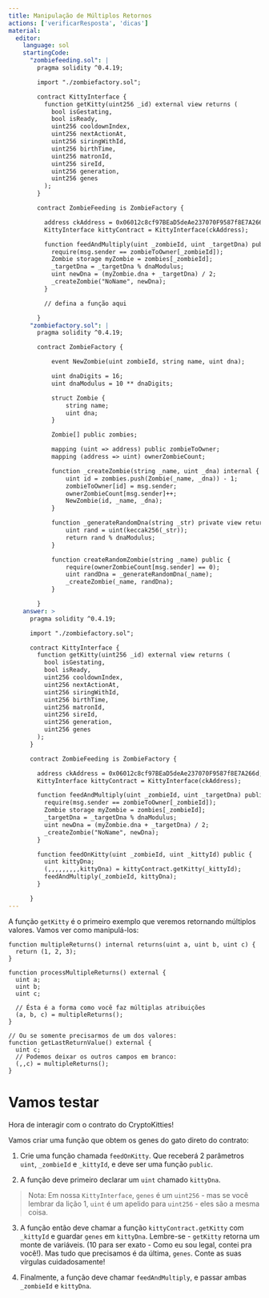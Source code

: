 ```yaml
---
title: Manipulação de Múltiplos Retornos
actions: ['verificarResposta', 'dicas']
material:
  editor:
    language: sol
    startingCode:
      "zombiefeeding.sol": |
        pragma solidity ^0.4.19;

        import "./zombiefactory.sol";

        contract KittyInterface {
          function getKitty(uint256 _id) external view returns (
            bool isGestating,
            bool isReady,
            uint256 cooldownIndex,
            uint256 nextActionAt,
            uint256 siringWithId,
            uint256 birthTime,
            uint256 matronId,
            uint256 sireId,
            uint256 generation,
            uint256 genes
          );
        }

        contract ZombieFeeding is ZombieFactory {

          address ckAddress = 0x06012c8cf97BEaD5deAe237070F9587f8E7A266d;
          KittyInterface kittyContract = KittyInterface(ckAddress);

          function feedAndMultiply(uint _zombieId, uint _targetDna) public {
            require(msg.sender == zombieToOwner[_zombieId]);
            Zombie storage myZombie = zombies[_zombieId];
            _targetDna = _targetDna % dnaModulus;
            uint newDna = (myZombie.dna + _targetDna) / 2;
            _createZombie("NoName", newDna);
          }

          // defina a função aqui

        }
      "zombiefactory.sol": |
        pragma solidity ^0.4.19;

        contract ZombieFactory {

            event NewZombie(uint zombieId, string name, uint dna);

            uint dnaDigits = 16;
            uint dnaModulus = 10 ** dnaDigits;

            struct Zombie {
                string name;
                uint dna;
            }

            Zombie[] public zombies;

            mapping (uint => address) public zombieToOwner;
            mapping (address => uint) ownerZombieCount;

            function _createZombie(string _name, uint _dna) internal {
                uint id = zombies.push(Zombie(_name, _dna)) - 1;
                zombieToOwner[id] = msg.sender;
                ownerZombieCount[msg.sender]++;
                NewZombie(id, _name, _dna);
            }

            function _generateRandomDna(string _str) private view returns (uint) {
                uint rand = uint(keccak256(_str));
                return rand % dnaModulus;
            }

            function createRandomZombie(string _name) public {
                require(ownerZombieCount[msg.sender] == 0);
                uint randDna = _generateRandomDna(_name);
                _createZombie(_name, randDna);
            }

        }
    answer: >
      pragma solidity ^0.4.19;

      import "./zombiefactory.sol";

      contract KittyInterface {
        function getKitty(uint256 _id) external view returns (
          bool isGestating,
          bool isReady,
          uint256 cooldownIndex,
          uint256 nextActionAt,
          uint256 siringWithId,
          uint256 birthTime,
          uint256 matronId,
          uint256 sireId,
          uint256 generation,
          uint256 genes
        );
      }

      contract ZombieFeeding is ZombieFactory {

        address ckAddress = 0x06012c8cf97BEaD5deAe237070F9587f8E7A266d;
        KittyInterface kittyContract = KittyInterface(ckAddress);

        function feedAndMultiply(uint _zombieId, uint _targetDna) public {
          require(msg.sender == zombieToOwner[_zombieId]);
          Zombie storage myZombie = zombies[_zombieId];
          _targetDna = _targetDna % dnaModulus;
          uint newDna = (myZombie.dna + _targetDna) / 2;
          _createZombie("NoName", newDna);
        }

        function feedOnKitty(uint _zombieId, uint _kittyId) public {
          uint kittyDna;
          (,,,,,,,,,kittyDna) = kittyContract.getKitty(_kittyId);
          feedAndMultiply(_zombieId, kittyDna);
        }

      }
---
```


A função `getKitty` é o primeiro exemplo que veremos retornando múltiplos valores. Vamos ver como manipulá-los:

```
function multipleReturns() internal returns(uint a, uint b, uint c) {
  return (1, 2, 3);
}

function processMultipleReturns() external {
  uint a;
  uint b;
  uint c;

  // Ésta é a forma como você faz múltiplas atribuições
  (a, b, c) = multipleReturns();
}

// Ou se somente precisarmos de um dos valores:
function getLastReturnValue() external {
  uint c;
  // Podemos deixar os outros campos em branco:
  (,,c) = multipleReturns();
}
```

# Vamos testar

Hora de interagir com o contrato do CryptoKitties!

Vamos criar uma função que obtem os genes do gato direto do contrato:

1. Crie uma função chamada `feedOnKitty`. Que receberá 2 parâmetros `uint`, `_zombieId` e `_kittyId`, e deve ser uma função `public`.

2. A função deve primeiro declarar um `uint` chamado `kittyDna`.

  > Nota: Em nossa `KittyInterface`, `genes` é um `uint256` - mas se você lembrar da lição 1, `uint` é um apelido para `uint256` - eles são a mesma coisa.

3. A função então deve chamar a função `kittyContract.getKitty` com `_kittyId` e guardar `genes` em `kittyDna`. Lembre-se - `getKitty` retorna um monte de variáveis. (10 para ser exato - Como eu sou legal, contei pra você!). Mas tudo que precisamos é da última, `genes`. Conte as suas vírgulas cuidadosamente!

4. Finalmente, a função deve chamar `feedAndMultiply`, e passar ambas `_zombieId` e `kittyDna`.

